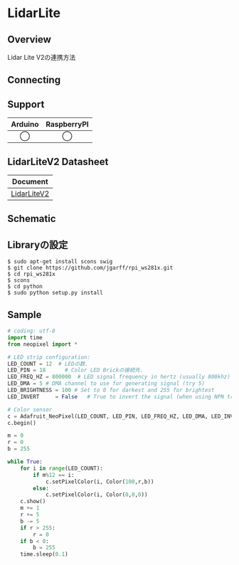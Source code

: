 # LidarLite

## Overview
Lidar Lite V2の連携方法

## Connecting

## Support
|Arduino|RaspberryPI|
|:--:|:--:|
|◯|◯|

## LidarLiteV2 Datasheet
|Document|
|--|
|[LidarLiteV2](https://cdn.sparkfun.com/datasheets/Sensors/Proximity/lidarlite2DS.pdf)|

## Schematic

## Libraryの設定

```
$ sudo apt-get install scons swig
$ git clone https://github.com/jgarff/rpi_ws281x.git
$ cd rpi_ws281x
$ scons
$ cd python
$ sudo python setup.py install
```

## Sample

```python
# coding: utf-8
import time
from neopixel import *

# LED strip configuration:
LED_COUNT = 12  # LEDの数.
LED_PIN = 18      # Color LED Brickの接続先.
LED_FREQ_HZ = 800000  # LED signal frequency in hertz (usually 800khz)
LED_DMA = 5 # DMA channel to use for generating signal (try 5)
LED_BRIGHTNESS = 100 # Set to 0 for darkest and 255 for brightest
LED_INVERT     = False   # True to invert the signal (when using NPN transistor level shift)

# Color sensor
c = Adafruit_NeoPixel(LED_COUNT, LED_PIN, LED_FREQ_HZ, LED_DMA, LED_INVERT, LED_BRIGHTNESS)
c.begin()

m = 0
r = 0
b = 255

while True:
    for i in range(LED_COUNT):
        if m%12 == i:
            c.setPixelColor(i, Color(100,r,b)) 
        else:
            c.setPixelColor(i, Color(0,0,0))
    c.show()
    m += 1
    r += 5
    b -= 5
    if r > 255:
        r = 0
    if b < 0:
        b = 255
    time.sleep(0.1)

```

